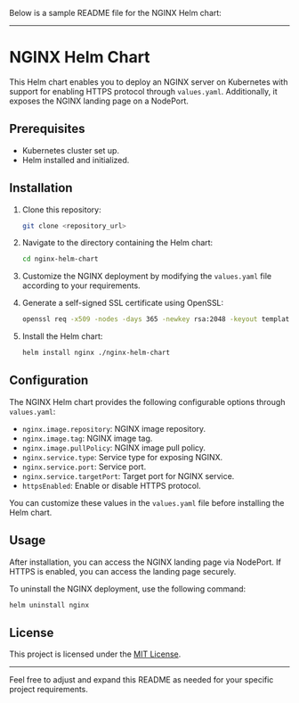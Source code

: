 Below is a sample README file for the NGINX Helm chart:

---

# NGINX Helm Chart

This Helm chart enables you to deploy an NGINX server on Kubernetes with support for enabling HTTPS protocol through `values.yaml`. Additionally, it exposes the NGINX landing page on a NodePort. 

## Prerequisites

- Kubernetes cluster set up.
- Helm installed and initialized.

## Installation

1. Clone this repository:

   ```bash
   git clone <repository_url>
   ```

2. Navigate to the directory containing the Helm chart:

   ```bash
   cd nginx-helm-chart
   ```

3. Customize the NGINX deployment by modifying the `values.yaml` file according to your requirements.

4. Generate a self-signed SSL certificate using OpenSSL:

   ```bash
   openssl req -x509 -nodes -days 365 -newkey rsa:2048 -keyout templates/tls.key -out templates/tls.crt
   ```

5. Install the Helm chart:

   ```bash
   helm install nginx ./nginx-helm-chart
   ```

## Configuration

The NGINX Helm chart provides the following configurable options through `values.yaml`:

- `nginx.image.repository`: NGINX image repository.
- `nginx.image.tag`: NGINX image tag.
- `nginx.image.pullPolicy`: NGINX image pull policy.
- `nginx.service.type`: Service type for exposing NGINX.
- `nginx.service.port`: Service port.
- `nginx.service.targetPort`: Target port for NGINX service.
- `httpsEnabled`: Enable or disable HTTPS protocol.

You can customize these values in the `values.yaml` file before installing the Helm chart.

## Usage

After installation, you can access the NGINX landing page via NodePort. If HTTPS is enabled, you can access the landing page securely.

To uninstall the NGINX deployment, use the following command:

```bash
helm uninstall nginx
```

## License

This project is licensed under the [MIT License](LICENSE).

---

Feel free to adjust and expand this README as needed for your specific project requirements.
